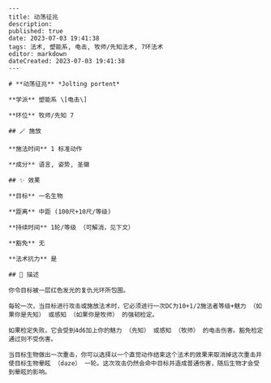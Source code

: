 
    ---
    title: 动荡征兆
    description: 
    published: true
    date: 2023-07-03 19:41:38
    tags: 法术, 塑能系, 电击, 牧师/先知法术, 7环法术
    editor: markdown
    dateCreated: 2023-07-03 19:41:38
    ---

    # **动荡征兆** *Jolting portent*

    **学派** 塑能系 \[电击\] 

    **环位** 牧师/先知 7

    ## 🪄 施放

    **施法时间** 1 标准动作

    **成分** 语言, 姿势, 圣徽

    ## ✨ 效果 

    **目标** 一名生物 

    **距离** 中距 (100尺+10尺/等级)  

    **持续时间** 1轮/等级 （可解消，见下文） 

    **豁免** 无

    **法术抗力** 是

    ## 📖 描述

    你令目标被一层红色发光的复仇光环所包围。

    每轮一次，当目标进行攻击或施放法术时，它必须进行一次DC为10+1/2施法者等级+魅力 （如果你是先知） 或感知 （如果你是牧师） 的强韧检定。

    如果检定失败，它会受到4d6加上你的魅力 （先知） 或感知 （牧师） 的电击伤害。豁免检定通过则不受伤害。

    当目标生物做出一次重击，你可以选择以一个直觉动作结束这个法术的效果来取消掉这次重击并使目标生物晕眩 （daze） 一轮。这次攻击仍然会命中目标并造成普通伤害，随后生物才会受到晕眩的影响。
    